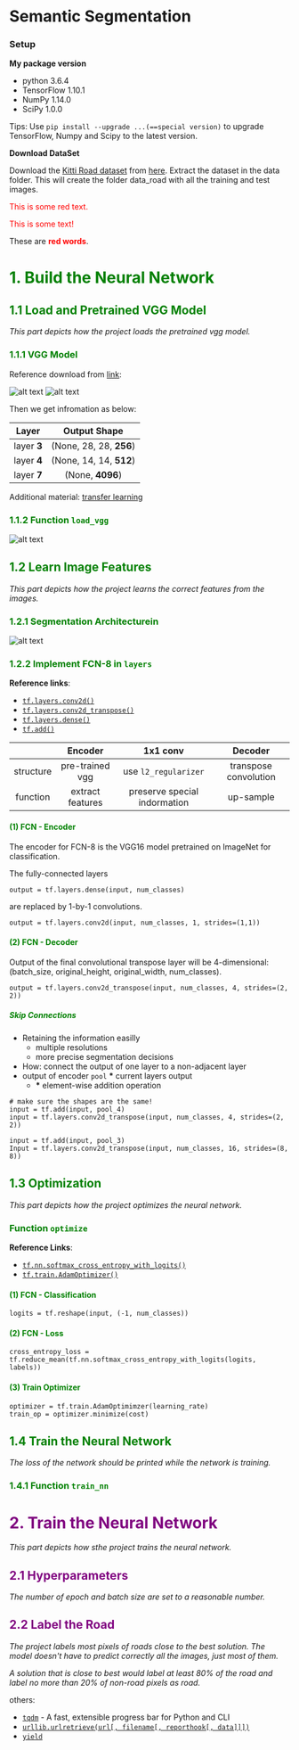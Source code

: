 
[image0]: ./readme_images/save&load_model.png "how to load model"
[image1]: ./readme_images/vgg_model.png "vgg 16 model structure"
[image2]: ./readme_images/vgg_layers.png "vgg 16 model structure"
[image3]: ./readme_images/Segmentation_Architecture.png "vgg 16 model structure"


# Semantic Segmentation

### Setup

**My package version**

- python 3.6.4
- TensorFlow 1.10.1
- NumPy 1.14.0
- SciPy 1.0.0

Tips: Use `pip install --upgrade ...(==special version)` to upgrade TensorFlow, Numpy and Scipy to the latest version.

**Download DataSet**

Download the [Kitti Road dataset](http://www.cvlibs.net/datasets/kitti/eval_road.php) from [here](https://s3-us-west-1.amazonaws.com/udacity-selfdrivingcar/advanced_deep_learning/data_road.zip). Extract the dataset in the data folder. This will create the folder data_road with all the training and 
test images.

<p style='color:red'>This is some red text.</p>
<font color="red">This is some text!</font>

These are <b style='color:red'>red words</b>.


# <font color="green">1. Build the Neural Network</font>

## <font color="green">1.1 Load and Pretrained VGG Model</font>
_This part depicts how the project loads the pretrained vgg model._


### <font color="green">1.1.1 VGG Model</font>

Reference download from [link](https://machinelearningmastery.com/use-pre-trained-vgg-model-classify-objects-photographs/):

![alt text][image1]
![alt text][image2]

Then we get infromation as below:

|Layer|Output Shape|
|:---:|:----------:|
|layer __3__|(None, 28, 28, __256__)|
|layer __4__|(None, 14, 14, __512__)|
|layer __7__|(None, __4096__)|

Additional material: [transfer learning](https://github.com/udacity/deep-learning/blob/master/transfer-learning/Transfer_Learning_Solution.ipynb)

### <font color="green">1.1.2 Function `load_vgg`</font>

![alt text][image0]


## <font color="green">1.2 Learn Image Features</font>

_This part depicts how the project learns the correct features from the images._

### <font color="green"> 1.2.1 Segmentation Architecturein</font>

![alt text][image3]

### <font color="green"> 1.2.2 Implement FCN-8 in `layers`</font>

__Reference links__:

- [`tf.layers.conv2d()`](https://www.tensorflow.org/api_docs/python/tf/layers/conv2d)
- [`tf.layers.conv2d_transpose()`](https://www.tensorflow.org/api_docs/python/tf/layers/conv2d_transpose)
- [`tf.layers.dense()`](https://www.tensorflow.org/api_docs/python/tf/layers/dense)
- [`tf.add()`](https://www.tensorflow.org/api_docs/python/tf/add)

|    |Encoder|1x1 conv|Decoder|
|:--:|:-----:|:------:|:-----:|
|structure|pre-trained vgg|use `l2_regularizer`|transpose convolution|
|function|extract features|preserve special indormation|up-sample|

#### <font color="green">(1) FCN - Encoder</font>

The encoder for FCN-8 is the VGG16 model pretrained on ImageNet for classification. 

The fully-connected layers 

```
output = tf.layers.dense(input, num_classes)
```
are replaced by 1-by-1 convolutions.

```
output = tf.layers.conv2d(input, num_classes, 1, strides=(1,1))
```

#### <font color="green">(2) FCN - Decoder</font>

Output of the final convolutional transpose layer will be 4-dimensional: (batch_size, original_height, original_width, num_classes).

```
output = tf.layers.conv2d_transpose(input, num_classes, 4, strides=(2, 2))
```


##### <font color="green">__Skip Connections__</font>

- Retaining the information easilly
	- multiple resolutions
	- more precise segmentation decisions
- How: connect the output of one layer to a non-adjacent layer
- output of encoder `pool` __*__ current layers output
	- __*__ element-wise addition operation
	
```
# make sure the shapes are the same!
input = tf.add(input, pool_4)
input = tf.layers.conv2d_transpose(input, num_classes, 4, strides=(2, 2))

input = tf.add(input, pool_3)
Input = tf.layers.conv2d_transpose(input, num_classes, 16, strides=(8, 8))
```


## <font color="green">1.3 Optimization</font>
_This part depicts how the project optimizes the neural network._

### <font color="green">Function `optimize`</font>
__Reference Links__:

- [`tf.nn.softmax_cross_entropy_with_logits()`](https://www.tensorflow.org/api_docs/python/tf/nn/softmax_cross_entropy_with_logits)
- [`tf.train.AdamOptimizer()`](https://www.tensorflow.org/api_docs/python/tf/train/AdamOptimizer)


#### <font color="green">(1) FCN - Classification</font>
```
logits = tf.reshape(input, (-1, num_classes))
```

#### <font color="green">(2) FCN - Loss</font>
```
cross_entropy_loss = tf.reduce_mean(tf.nn.softmax_cross_entropy_with_logits(logits, labels))
```

#### <font color="green">(3) Train Optimizer</font>
```
optimizer = tf.train.AdamOptimimzer(learning_rate)
train_op = optimizer.minimize(cost)
```


## <font color="green">1.4 Train the Neural Network</font>
_The loss of the network should be printed while the network is training._

### <font color="green">1.4.1 Function `train_nn`</font>


# <font color="purple">2. Train the Neural Network</font>
_This part depicts how sthe project trains the neural network._

## <font color="purple">2.1 Hyperparameters</font>
_The number of epoch and batch size are set to a reasonable number._

## <font color="purple">2.2 Label the Road</font>
_The project labels most pixels of roads close to the best solution. The model doesn't have to predict correctly all the images, just most of them._

_A solution that is close to best would label at least 80% of the road and label no more than 20% of non-road pixels as road._


others:

- [`tqdm`](https://pypi.python.org/pypi/tqdm) - A fast, extensible progress bar for Python and CLI 
- [`urllib.urlretrieve(url[, filename[, reporthook[, data]]])`](https://docs.python.org/2/library/urllib.html?highlight=urlretrieve#urllib.urlretrieve)
- [`yield`](https://docs.python.org/2.4/ref/yield.html)